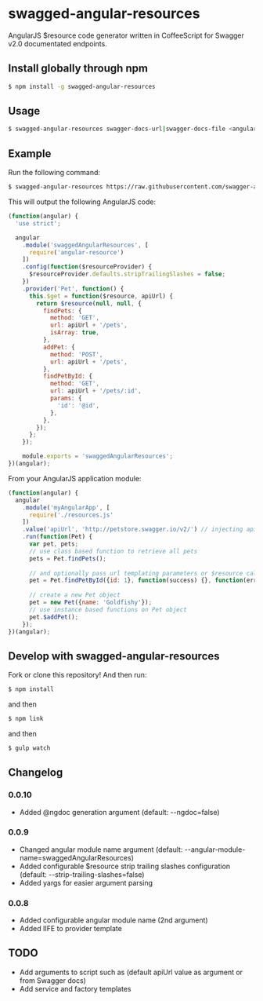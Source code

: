 swagged-angular-resources
=========================
AngularJS $resource code generator written in CoffeeScript for Swagger v2.0 documentated endpoints.
## Install globally through npm
```bash
$ npm install -g swagged-angular-resources
```
## Usage
```bash
$ swagged-angular-resources swagger-docs-url|swagger-docs-file <angular-module-name=moduleName> <--strip-trailing-slashes>
```
## Example
Run the following command:
```bash
$ swagged-angular-resources https://raw.githubusercontent.com/swagger-api/swagger-spec/master/examples/v2.0/json/petstore-expanded.json --angular-module-name=swaggedAngularResources --strip-trailing-slashes
```
This will output the following AngularJS code:
```javascript
(function(angular) {
  'use strict';

  angular
    .module('swaggedAngularResources', [
      require('angular-resource')
    ])
    .config(function($resourceProvider) {
      $resourceProvider.defaults.stripTrailingSlashes = false;
    })
    .provider('Pet', function() {
      this.$get = function($resource, apiUrl) {
        return $resource(null, null, {
          findPets: {
            method: 'GET',
            url: apiUrl + '/pets',
            isArray: true,
          },
          addPet: {
            method: 'POST',
            url: apiUrl + '/pets',
          },
          findPetById: {
            method: 'GET',
            url: apiUrl + '/pets/:id',
            params: {
              'id': '@id',
            },
          },
        });
      };
    });

    module.exports = 'swaggedAngularResources';
})(angular);
```

From your AngularJS application module:
```javascript
(function(angular) {
  angular
    .module('myAngularApp', [
      require('./resources.js'
    ])
    .value('apiUrl', 'http://petstore.swagger.io/v2/') // injecting apiUrl
    .run(function(Pet) {
      var pet, pets;
      // use class based function to retrieve all pets
      pets = Pet.findPets();
      
      // and optionally pass url templating parameters or $resource callbacks
      pet = Pet.findPetById({id: 1}, function(success) {}, function(error) {});
      
      // create a new Pet object
      pet = new Pet({name: 'Goldfishy'});
      // use instance based functions on Pet object
      pet.$addPet();
    });
})(angular);
```
## Develop with swagged-angular-resources
Fork or clone this repository! And then run:
```bash
$ npm install 
```
and then
```bash
$ npm link
```
and then
```bash
$ gulp watch
```

## Changelog
### 0.0.10
- Added @ngdoc generation argument (default: --ngdoc=false)

### 0.0.9
- Changed angular module name argument (default: --angular-module-name=swaggedAngularResources)
- Added configurable $resource strip trailing slashes configuration (default: --strip-trailing-slashes=false)
- Added yargs for easier argument parsing

### 0.0.8
- Added configurable angular module name (2nd argument)
- Added IIFE to provider template

## TODO
- Add arguments to script such as (default apiUrl value as argument or from Swagger docs)
- Add service and factory templates
